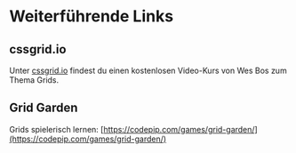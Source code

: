 # Weiterführende Links

## cssgrid.io

Unter [cssgrid.io](https://cssgrid.io/) findest du einen kostenlosen Video-Kurs von Wes Bos zum Thema Grids.

## Grid Garden

Grids spielerisch lernen: [https://codepip.com/games/grid-garden/](https://codepip.com/games/grid-garden/)
